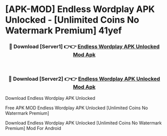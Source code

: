 # [APK-MOD] Endless Wordplay APK Unlocked - [Unlimited Coins No Watermark Premium] 41yef



<div align="center">
<h3>🔴 Download [Server1] 👉👉 <a href="https://momento.my/?title=Endless_Wordplay_APK_Unlocked">Endless Wordplay APK Unlocked Mod Apk</a></h3><br>

<h3>🔴 Download [Server2] 👉👉 <a href="https://momento.my/?title=Endless_Wordplay_APK_Unlocked">Endless Wordplay APK Unlocked Mod Apk</a></h3>
</div>



Download Endless Wordplay APK Unlocked 

Free APK MOD Endless Wordplay APK Unlocked [Unlimited Coins No Watermark Premium]

Download Endless Wordplay APK Unlocked [Unlimited Coins No Watermark Premium] Mod For Android
